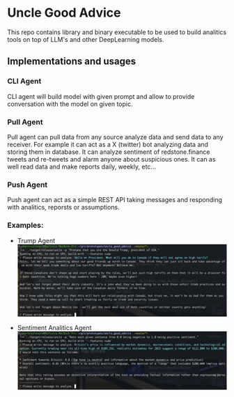 # Uncle Good Advice

This repo contains library and binary executable to be used to build analitics tools on top of LLM's and other DeepLearning
models.

## Implementations and usages

### CLI Agent

CLI agent will build model with given prompt and allow to provide conversation with the model on given topic.

### Pull Agent

Pull agent can pull data from any source analyze data and send data to any receiver.
For example it can act as a X (twitter) bot analyzing data and storing them in database.
It can analyze sentiment of redstone.finance tweets and re-tweets and alarm anyone about suspicious ones.
It can as well read data and make reports daily, weekly, etc...

### Push Agent

Push agent can act as a simple REST API taking messages and responding with analitics, reporsts or assumptions.

### Examples:

- Trump Agent
  ![alt text](https://github.com/bartossh/uncle_good_advice/blob/main/artefacts/trump.png?raw=true)

- Sentiment Analitics Agent
  ![alt text](https://github.com/bartossh/uncle_good_advice/blob/main/artefacts/sentiment.png?raw=true)
